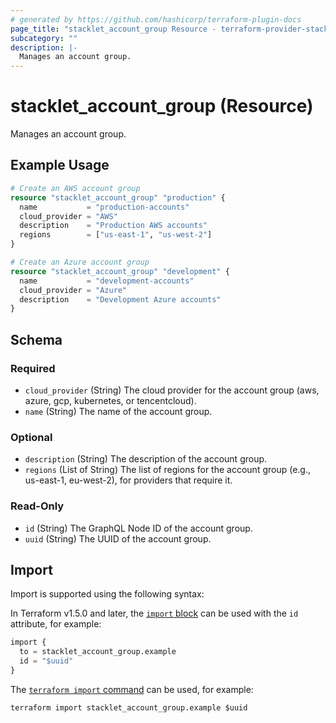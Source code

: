 ```yaml
---
# generated by https://github.com/hashicorp/terraform-plugin-docs
page_title: "stacklet_account_group Resource - terraform-provider-stacklet"
subcategory: ""
description: |-
  Manages an account group.
---
```


# stacklet_account_group (Resource)

Manages an account group.

## Example Usage

```terraform
# Create an AWS account group
resource "stacklet_account_group" "production" {
  name           = "production-accounts"
  cloud_provider = "AWS"
  description    = "Production AWS accounts"
  regions        = ["us-east-1", "us-west-2"]
}

# Create an Azure account group
resource "stacklet_account_group" "development" {
  name           = "development-accounts"
  cloud_provider = "Azure"
  description    = "Development Azure accounts"
}
```

<!-- schema generated by tfplugindocs -->
## Schema

### Required

- `cloud_provider` (String) The cloud provider for the account group (aws, azure, gcp, kubernetes, or tencentcloud).
- `name` (String) The name of the account group.

### Optional

- `description` (String) The description of the account group.
- `regions` (List of String) The list of regions for the account group (e.g., us-east-1, eu-west-2), for providers that require it.

### Read-Only

- `id` (String) The GraphQL Node ID of the account group.
- `uuid` (String) The UUID of the account group.

## Import

Import is supported using the following syntax:

In Terraform v1.5.0 and later, the [`import` block](https://developer.hashicorp.com/terraform/language/import) can be used with the `id` attribute, for example:

```terraform
import {
  to = stacklet_account_group.example
  id = "$uuid"
}
```

The [`terraform import` command](https://developer.hashicorp.com/terraform/cli/commands/import) can be used, for example:

```shell
terraform import stacklet_account_group.example $uuid
```
